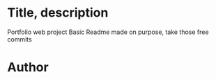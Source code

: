 # Title, description

Portfolio web project
Basic Readme made on purpose, take those free commits

# Author
